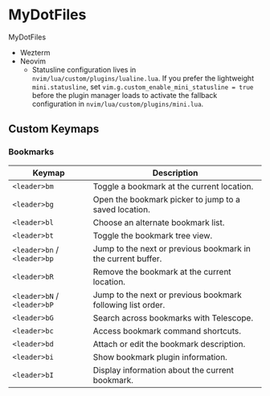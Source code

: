 # MyDotFiles



MyDotFiles



* Wezterm
* Neovim
  * Statusline configuration lives in `nvim/lua/custom/plugins/lualine.lua`. If you
    prefer the lightweight `mini.statusline`, set `vim.g.custom_enable_mini_statusline = true`
    before the plugin manager loads to activate the fallback configuration in
    `nvim/lua/custom/plugins/mini.lua`.

## Custom Keymaps

### Bookmarks

| Keymap | Description |
| --- | --- |
| `<leader>bm` | Toggle a bookmark at the current location. |
| `<leader>bg` | Open the bookmark picker to jump to a saved location. |
| `<leader>bl` | Choose an alternate bookmark list. |
| `<leader>bt` | Toggle the bookmark tree view. |
| `<leader>bn` / `<leader>bp` | Jump to the next or previous bookmark in the current buffer. |
| `<leader>bR` | Remove the bookmark at the current location. |
| `<leader>bN` / `<leader>bP` | Jump to the next or previous bookmark following list order. |
| `<leader>bG` | Search across bookmarks with Telescope. |
| `<leader>bc` | Access bookmark command shortcuts. |
| `<leader>bd` | Attach or edit the bookmark description. |
| `<leader>bi` | Show bookmark plugin information. |
| `<leader>bI` | Display information about the current bookmark. |

